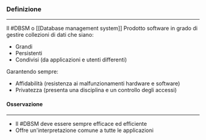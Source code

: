 ### Definizione
---
Il #DBSM o [[Database management system]] Prodotto software in grado di gestire collezioni di dati che siano:
- Grandi
- Persistenti
-  Condivisi (da applicazioni e utenti differenti)

Garantendo sempre:
- Affidabilità (resistenza ai malfunzionamenti hardware e software)
- Privatezza (presenta una disciplina e un controllo degli accessi)

#### Osservazione
---
- Il #DBSM deve essere sempre efficace ed efficiente
- Offre un'interpretazione comune a tutte le applicazioni